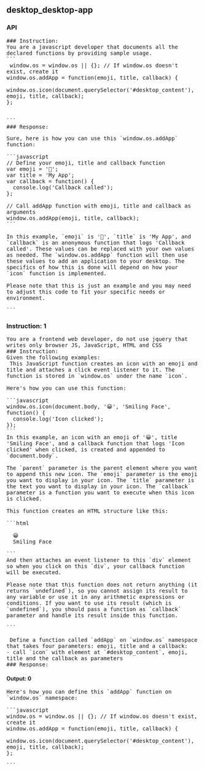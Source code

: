 ## desktop_desktop-app
### API
<pre style='text-wrap: wrap'>### Instruction:
You are a javascript developer that documents all the declared functions by providing sample usage.
```
 window.os = window.os || {}; // If window.os doesn't exist, create it
window.os.addApp = function(emoji, title, callback) {
  window.os.icon(document.querySelector('#desktop_content'), emoji, title, callback);
};

 
```
### Response:
</pre>
<pre style='text-wrap: wrap'>Sure, here is how you can use this `window.os.addApp` function:

```javascript
// Define your emoji, title and callback function
var emoji = '🚀';
var title = 'My App';
var callback = function() {
  console.log('Callback called');
};

// Call addApp function with emoji, title and callback as arguments
window.os.addApp(emoji, title, callback);
```

In this example, `emoji` is '🚀', `title` is 'My App', and `callback` is an anonymous function that logs 'Callback called'. These values can be replaced with your own values as needed. The `window.os.addApp` function will then use these values to add an application to your desktop. The specifics of how this is done will depend on how your `icon` function is implemented. 

Please note that this is just an example and you may need to adjust this code to fit your specific needs or environment.

```</pre>
### Instruction: 1
<pre style='text-wrap: wrap'>You are a frontend web developer, do not use jquery that writes only browser JS, JavaScript, HTML and CSS
### Instruction:
Given the following examples:
 This JavaScript function creates an icon with an emoji and title and attaches a click event listener to it. The function is stored in `window.os` under the name `icon`. 

Here's how you can use this function:

```javascript
window.os.icon(document.body, '😀', 'Smiling Face', function() {
  console.log('Icon clicked');
});
```
In this example, an icon with an emoji of '😀', title 'Smiling Face', and a callback function that logs 'Icon clicked' when clicked, is created and appended to `document.body`. 

The `parent` parameter is the parent element where you want to append this new icon. The `emoji` parameter is the emoji you want to display in your icon. The `title` parameter is the text you want to display in your icon. The `callback` parameter is a function you want to execute when this icon is clicked. 

This function creates an HTML structure like this: 

```html
<div class="icon">
  <span class="emoji">😀</span>
  <span class="title">Smiling Face</span>
</div>
```
And then attaches an event listener to this `div` element so when you click on this `div`, your callback function will be executed. 

Please note that this function does not return anything (it returns `undefined`), so you cannot assign its result to any variable or use it in any arithmetic expressions or conditions. If you want to use its result (which is `undefined`), you should pass a function as `callback` parameter and handle its result inside this function.

```

 Define a function called `addApp` on `window.os` namespace that takes four parameters: emoji, title and a callback:
- call `icon` with element at `#desktop_content`, emoji, title and the callback as parameters 
### Response:
</pre>
#### Output: 0
<pre style='text-wrap: wrap'>Here's how you can define this `addApp` function on `window.os` namespace:

```javascript
window.os = window.os || {}; // If window.os doesn't exist, create it
window.os.addApp = function(emoji, title, callback) {
  window.os.icon(document.querySelector('#desktop_content'), emoji, title, callback);
};

```</pre>
